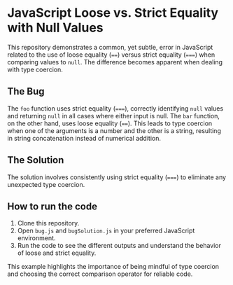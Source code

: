# JavaScript Loose vs. Strict Equality with Null Values

This repository demonstrates a common, yet subtle, error in JavaScript related to the use of loose equality (`==`) versus strict equality (`===`) when comparing values to `null`.  The difference becomes apparent when dealing with type coercion. 

## The Bug
The `foo` function uses strict equality (`===`), correctly identifying `null` values and returning `null` in all cases where either input is null. The `bar` function, on the other hand, uses loose equality (`==`). This leads to type coercion when one of the arguments is a number and the other is a string, resulting in string concatenation instead of numerical addition. 

## The Solution
The solution involves consistently using strict equality (`===`) to eliminate any unexpected type coercion. 

## How to run the code
1. Clone this repository.
2. Open `bug.js` and `bugSolution.js` in your preferred JavaScript environment.
3. Run the code to see the different outputs and understand the behavior of loose and strict equality.

This example highlights the importance of being mindful of type coercion and choosing the correct comparison operator for reliable code.